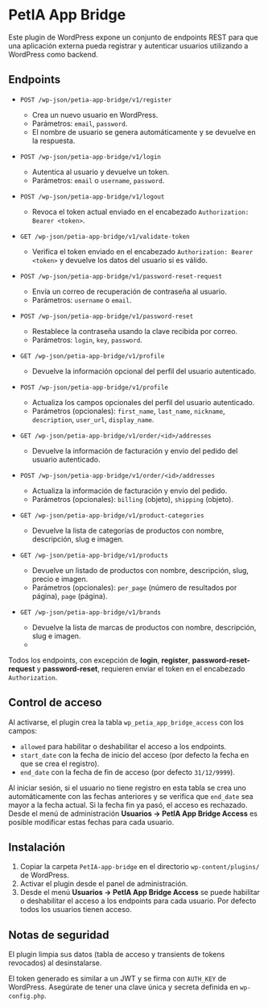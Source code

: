 # PetIA App Bridge

Este plugin de WordPress expone un conjunto de endpoints REST para que una aplicación externa pueda registrar y autenticar usuarios utilizando a WordPress como backend.

## Endpoints

- `POST /wp-json/petia-app-bridge/v1/register`
  - Crea un nuevo usuario en WordPress.
  - Parámetros: `email`, `password`.
  - El nombre de usuario se genera automáticamente y se devuelve en la respuesta.

- `POST /wp-json/petia-app-bridge/v1/login`
  - Autentica al usuario y devuelve un token.
  - Parámetros: `email` o `username`, `password`.

- `POST /wp-json/petia-app-bridge/v1/logout`
  - Revoca el token actual enviado en el encabezado `Authorization: Bearer <token>`.

- `GET /wp-json/petia-app-bridge/v1/validate-token`
  - Verifica el token enviado en el encabezado `Authorization: Bearer <token>` y devuelve los datos del usuario si es válido.

- `POST /wp-json/petia-app-bridge/v1/password-reset-request`
  - Envía un correo de recuperación de contraseña al usuario.
  - Parámetros: `username` o `email`.

- `POST /wp-json/petia-app-bridge/v1/password-reset`
  - Restablece la contraseña usando la clave recibida por correo.
  - Parámetros: `login`, `key`, `password`.

- `GET /wp-json/petia-app-bridge/v1/profile`
  - Devuelve la información opcional del perfil del usuario autenticado.

- `POST /wp-json/petia-app-bridge/v1/profile`
  - Actualiza los campos opcionales del perfil del usuario autenticado.
  - Parámetros (opcionales): `first_name`, `last_name`, `nickname`, `description`, `user_url`, `display_name`.

- `GET /wp-json/petia-app-bridge/v1/order/<id>/addresses`
  - Devuelve la información de facturación y envío del pedido del usuario autenticado.

- `POST /wp-json/petia-app-bridge/v1/order/<id>/addresses`
  - Actualiza la información de facturación y envío del pedido.
  - Parámetros (opcionales): `billing` (objeto), `shipping` (objeto).

- `GET /wp-json/petia-app-bridge/v1/product-categories`
  - Devuelve la lista de categorías de productos con nombre, descripción, slug e imagen.

- `GET /wp-json/petia-app-bridge/v1/products`
  - Devuelve un listado de productos con nombre, descripción, slug, precio e imagen.
  - Parámetros (opcionales): `per_page` (número de resultados por página), `page` (página).

- `GET /wp-json/petia-app-bridge/v1/brands`
  - Devuelve la lista de marcas de productos con nombre, descripción, slug e imagen.
  - 
Todos los endpoints, con excepción de **login**, **register**, **password-reset-request** y **password-reset**, requieren enviar el token en el encabezado `Authorization`.

## Control de acceso

Al activarse, el plugin crea la tabla `wp_petia_app_bridge_access` con los campos:

- `allowed` para habilitar o deshabilitar el acceso a los endpoints.
- `start_date` con la fecha de inicio del acceso (por defecto la fecha en que se crea el registro).
- `end_date` con la fecha de fin de acceso (por defecto `31/12/9999`).

Al iniciar sesión, si el usuario no tiene registro en esta tabla se crea uno automáticamente con las fechas anteriores y se verifica que `end_date` sea mayor a la fecha actual. Si la fecha fin ya pasó, el acceso es rechazado. Desde el menú de administración **Usuarios → PetIA App Bridge Access** es posible modificar estas fechas para cada usuario.

## Instalación

1. Copiar la carpeta `PetIA-app-bridge` en el directorio `wp-content/plugins/` de WordPress.
2. Activar el plugin desde el panel de administración.
3. Desde el menú **Usuarios → PetIA App Bridge Access** se puede habilitar o deshabilitar el acceso a los endpoints para cada usuario. Por defecto todos los usuarios tienen acceso.

## Notas de seguridad

El plugin limpia sus datos (tabla de acceso y transients de tokens revocados) al desinstalarse.

El token generado es similar a un JWT y se firma con `AUTH_KEY` de WordPress. Asegúrate de tener una clave única y secreta definida en `wp-config.php`.
